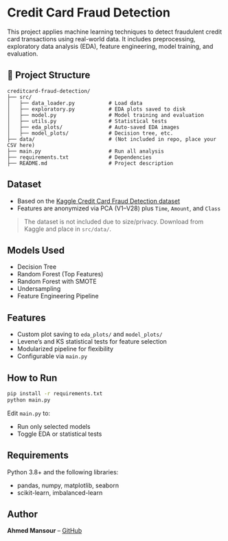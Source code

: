 # Credit Card Fraud Detection

This project applies machine learning techniques to detect fraudulent credit card transactions using real-world data. It includes preprocessing, exploratory data analysis (EDA), feature engineering, model training, and evaluation.

## 📂 Project Structure

```
creditcard-fraud-detection/
├── src/
│   ├── data_loader.py           # Load data
│   ├── exploratory.py           # EDA plots saved to disk
│   ├── model.py                 # Model training and evaluation
│   ├── utils.py                 # Statistical tests
│   ├── eda_plots/               # Auto-saved EDA images
│   ├── model_plots/             # Decision tree, etc.
├── data/                        # (Not included in repo, place your CSV here)
├── main.py                      # Run all analysis
├── requirements.txt             # Dependencies
├── README.md                    # Project description
```

##  Dataset

- Based on the [Kaggle Credit Card Fraud Detection dataset](https://www.kaggle.com/datasets/mlg-ulb/creditcardfraud)
- Features are anonymized via PCA (V1–V28) plus `Time`, `Amount`, and `Class`

> The dataset is not included due to size/privacy. Download from Kaggle and place in `src/data/`.

##  Models Used

- Decision Tree
- Random Forest (Top Features)
- Random Forest with SMOTE
- Undersampling
- Feature Engineering Pipeline

##  Features

- Custom plot saving to `eda_plots/` and `model_plots/`
- Levene’s and KS statistical tests for feature selection
- Modularized pipeline for flexibility
- Configurable via `main.py`

## How to Run

```bash
pip install -r requirements.txt
python main.py
```

Edit `main.py` to:
- Run only selected models
- Toggle EDA or statistical tests

## Requirements

Python 3.8+ and the following libraries:
- pandas, numpy, matplotlib, seaborn
- scikit-learn, imbalanced-learn

## Author

**Ahmed Mansour** – [GitHub](https://github.com/AhmedMansour1070)
